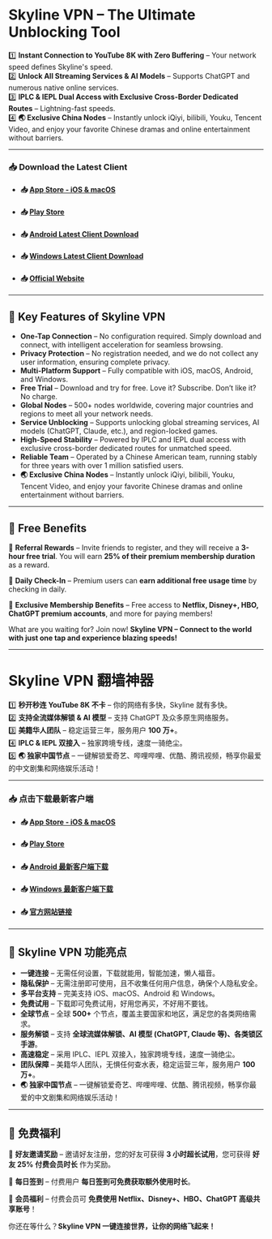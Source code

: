 # Skyline VPN – The Ultimate Unblocking Tool  

1️⃣ **Instant Connection to YouTube 8K with Zero Buffering** – Your network speed defines Skyline's speed.  
2️⃣ **Unlock All Streaming Services & AI Models** – Supports ChatGPT and numerous native online services.  
3️⃣ **IPLC & IEPL Dual Access with Exclusive Cross-Border Dedicated Routes** – Lightning-fast speeds.  
4️⃣ **🌏 Exclusive China Nodes** – Instantly unlock iQiyi, bilibili, Youku, Tencent Video, and enjoy your favorite Chinese dramas and online entertainment without barriers.  

---

### 📥  Download the Latest Client  

- #### 📥  [App Store - iOS & macOS](https://apps.apple.com/app/id6737793719)  
- #### 📥  [Play Store](https://play.google.com/store/apps/details?id=com.cyberverse.skyline)  
- #### 📥  [Android Latest Client Download](https://d1kh8pbucqvhvv.cloudfront.net/android/skyline-latest.apk)  
- #### 📥  [Windows Latest Client Download](https://d1kh8pbucqvhvv.cloudfront.net/windows/skyline-latest.zip)  
- #### 📥  [Official Website](https://www.skylinevpn.net)  

---

## 🌟 Key Features of Skyline VPN  

- **One-Tap Connection** – No configuration required. Simply download and connect, with intelligent acceleration for seamless browsing.  
- **Privacy Protection** – No registration needed, and we do not collect any user information, ensuring complete privacy.  
- **Multi-Platform Support** – Fully compatible with iOS, macOS, Android, and Windows.  
- **Free Trial** – Download and try for free. Love it? Subscribe. Don’t like it? No charge.  
- **Global Nodes** – 500+ nodes worldwide, covering major countries and regions to meet all your network needs.  
- **Service Unblocking** – Supports unlocking global streaming services, AI models (ChatGPT, Claude, etc.), and region-locked games.  
- **High-Speed Stability** – Powered by IPLC and IEPL dual access with exclusive cross-border dedicated routes for unmatched speed.  
- **Reliable Team** – Operated by a Chinese American team, running stably for three years with over 1 million satisfied users.  
- **🌏 Exclusive China Nodes** – Instantly unlock iQiyi, bilibili, Youku, Tencent Video, and enjoy your favorite Chinese dramas and online entertainment without barriers.  

---

## 🎁 Free Benefits  

🎁 **Referral Rewards** – Invite friends to register, and they will receive a **3-hour free trial**. You will earn **25% of their premium membership duration** as a reward.  

🎁 **Daily Check-In** – Premium users can **earn additional free usage time** by checking in daily.  

🎁 **Exclusive Membership Benefits** – Free access to **Netflix, Disney+, HBO, ChatGPT premium accounts**, and more for paying members!  

What are you waiting for? Join now! **Skyline VPN – Connect to the world with just one tap and experience blazing speeds!**  

---

# Skyline VPN 翻墙神器  

1️⃣ **秒开秒连 YouTube 8K 不卡** – 你的网络有多快，Skyline 就有多快。  
2️⃣ **支持全流媒体解锁 & AI 模型** – 支持 ChatGPT 及众多原生网络服务。  
3️⃣ **美籍华人团队** – 稳定运营三年，服务用户 **100 万+**。  
4️⃣ **IPLC & IEPL 双接入** – 独家跨境专线，速度一骑绝尘。  
5️⃣ **🌏 独家中国节点** – 一键解锁爱奇艺、哔哩哔哩、优酷、腾讯视频，畅享你最爱的中文剧集和网络娱乐活动！  

---

### 📥  点击下载最新客户端  

- #### 📥  [App Store - iOS & macOS](https://apps.apple.com/app/id6737793719)  
- #### 📥  [Play Store](https://play.google.com/store/apps/details?id=com.cyberverse.skyline)  
- #### 📥  [Android 最新客户端下载](https://d1kh8pbucqvhvv.cloudfront.net/android/skyline-latest.apk)  
- #### 📥  [Windows 最新客户端下载](https://d1kh8pbucqvhvv.cloudfront.net/windows/skyline-latest.zip)  
- #### 📥  [官方网站链接](https://www.skylinevpn.net)  

---

## 🌟 Skyline VPN 功能亮点  

- **一键连接** – 无需任何设置，下载就能用，智能加速，懒人福音。  
- **隐私保护** – 无需注册即可使用，且不收集任何用户信息，确保个人隐私安全。  
- **多平台支持** – 完美支持 iOS、macOS、Android 和 Windows。  
- **免费试用** – 下载即可免费试用，好用您再买，不好用不要钱。  
- **全球节点** – 全球 **500+** 个节点，覆盖主要国家和地区，满足您的各类网络需求。  
- **服务解锁** – 支持 **全球流媒体解锁、AI 模型 (ChatGPT, Claude 等)、各类锁区手游**。  
- **高速稳定** – 采用 IPLC、IEPL 双接入，独家跨境专线，速度一骑绝尘。  
- **团队保障** – 美籍华人团队，无惧任何查水表，稳定运营三年，服务用户 **100 万+**。  
- **🌏 独家中国节点** – 一键解锁爱奇艺、哔哩哔哩、优酷、腾讯视频，畅享你最爱的中文剧集和网络娱乐活动！  

---

## 🎁 免费福利  

🎁 **好友邀请奖励** – 邀请好友注册，您的好友可获得 **3 小时超长试用**，您可获得 **好友 25% 付费会员时长** 作为奖励。  

🎁 **每日签到** – 付费用户 **每日签到可免费获取额外使用时长**。  

🎁 **会员福利** – 付费会员可 **免费使用 Netflix、Disney+、HBO、ChatGPT 高级共享账号**！  

你还在等什么？**Skyline VPN 一键连接世界，让你的网络飞起来！**
